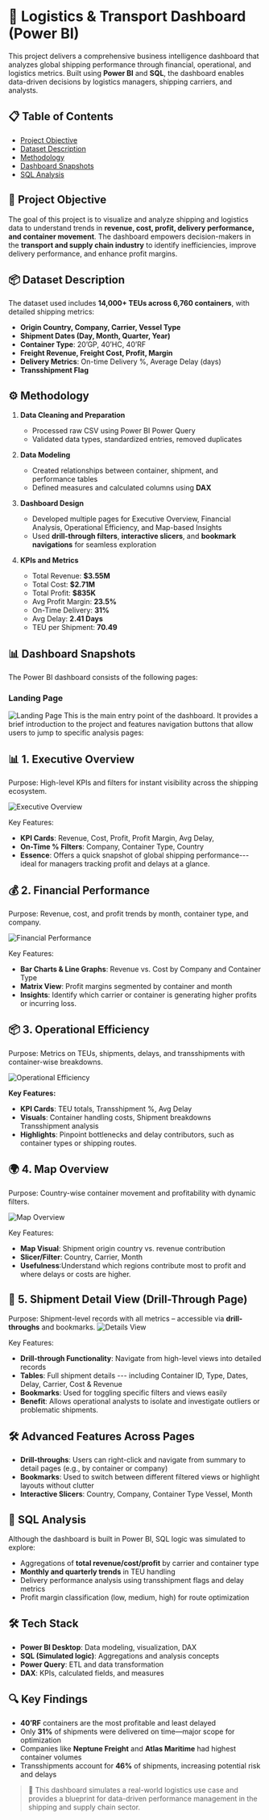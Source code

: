 # 🚢 Logistics & Transport Dashboard (Power BI)

This project delivers a comprehensive business intelligence dashboard that analyzes global shipping performance through financial, operational, and logistics metrics. Built using **Power BI** and **SQL**, the dashboard enables data-driven decisions by logistics managers, shipping carriers, and analysts.

## 📋 Table of Contents

- [Project Objective](#project-objective)  
- [Dataset Description](#dataset-description)  
- [Methodology](#methodology)  
- [Dashboard Snapshots](#dashboard-snapshots)  
- [SQL Analysis](#sql-analysis)

## 🎯 Project Objective

The goal of this project is to visualize and analyze shipping and logistics data to understand trends in **revenue, cost, profit, delivery performance, and container movement**. The dashboard empowers decision-makers in the **transport and supply chain industry** to identify inefficiencies, improve delivery performance, and enhance profit margins.

## 📦 Dataset Description

The dataset used includes **14,000+ TEUs across 6,760 containers**, with detailed shipping metrics:

- **Origin Country, Company, Carrier, Vessel Type**  
- **Shipment Dates (Day, Month, Quarter, Year)**  
- **Container Type**: 20’GP, 40’HC, 40’RF  
- **Freight Revenue, Freight Cost, Profit, Margin**  
- **Delivery Metrics**: On-time Delivery %, Average Delay (days)  
- **Transshipment Flag**  

## ⚙️ Methodology

1. **Data Cleaning and Preparation**  
   - Processed raw CSV using Power BI Power Query  
   - Validated data types, standardized entries, removed duplicates

2. **Data Modeling**  
   - Created relationships between container, shipment, and performance tables  
   - Defined measures and calculated columns using **DAX**

3. **Dashboard Design**  
   - Developed multiple pages for Executive Overview, Financial Analysis, Operational Efficiency, and Map-based Insights  
   - Used **drill-through filters**, **interactive slicers**, and **bookmark navigations** for seamless exploration

4. **KPIs and Metrics**  
   - Total Revenue: **$3.55M**  
   - Total Cost: **$2.71M**  
   - Total Profit: **$835K**  
   - Avg Profit Margin: **23.5%**  
   - On-Time Delivery: **31%**  
   - Avg Delay: **2.41 Days**  
   - TEU per Shipment: **70.49**

## 📊 Dashboard Snapshots

The Power BI dashboard consists of the following pages:

### Landing Page
![Landing Page](https://github.com/CecilEkka/Logistics-Transport-Dashboard-Power-BI-/blob/main/Dashboard_Image/1.home.png)
This is the main entry point of the dashboard. It provides a brief introduction to the project and features navigation buttons that allow users to jump to specific analysis pages:

## 📊 **1. Executive Overview**

Purpose: High-level KPIs and filters for instant visibility across the shipping ecosystem.

![Executive Overview](https://github.com/CecilEkka/India-General-Election-Analysis-2024/blob/main/Dashboard_Images/1.%20Landing_Page.png)

Key Features:

* **KPI Cards**: Revenue, Cost, Profit, Profit Margin, Avg Delay,
* **On-Time % Filters**: Company, Container Type, Country 
* **Essence**: Offers a quick snapshot of global shipping performance---ideal for managers tracking profit and delays at a glance.



## 💰 **2. Financial Performance**

Purpose: Revenue, cost, and profit trends by month, container type, and company.

![Financial Performance](https://github.com/CecilEkka/India-General-Election-Analysis-2024/blob/main/Dashboard_Images/1.%20Landing_Page.png)

Key Features:

* **Bar Charts & Line Graphs**: Revenue vs. Cost by Company and Container Type 
* **Matrix View**: Profit margins segmented by container and month
 * **Insights**: Identify which carrier or container is generating higher profits or incurring loss.



## 📦 **3. Operational Efficiency**

Purpose: Metrics on TEUs, shipments, delays, and transshipments with container-wise breakdowns.

![Operational Efficiency](https://github.com/CecilEkka/India-General-Election-Analysis-2024/blob/main/Dashboard_Images/1.%20Landing_Page.png)

**Key Features:**

* **KPI Cards**: TEU totals, Transshipment %, Avg Delay 
* **Visuals**: Container handling costs, Shipment breakdowns Transshipment analysis 
* **Highlights**: Pinpoint bottlenecks and delay contributors, such as container types or shipping routes.



## 🌍 **4. Map Overview**

Purpose: Country-wise container movement and profitability with dynamic filters.

![Map Overview](https://github.com/CecilEkka/India-General-Election-Analysis-2024/blob/main/Dashboard_Images/1.%20Landing_Page.png)

Key Features:

* **Map Visual**: Shipment origin country vs. revenue contribution
* **Slicer/Filter**: Country, Carrier, Month 
* **Usefulness**:Understand which regions contribute most to profit and where delays or costs are higher.


## 📂 **5. Shipment Detail View (Drill-Through Page)**

Purpose: Shipment-level records with all metrics – accessible via **drill-throughs** and bookmarks.
![Details View](https://github.com/CecilEkka/India-General-Election-Analysis-2024/blob/main/Dashboard_Images/1.%20Landing_Page.png)

Key Features:
* **Drill-through Functionality**: Navigate from high-level views
into detailed records 
* **Tables**: Full shipment details --- including Container ID, Type, Dates, Delay, Carrier, Cost & Revenue 
* **Bookmarks**: Used for toggling specific filters and views easily
* **Benefit**: Allows operational analysts to isolate and investigate outliers or problematic shipments.


## 🛠️ **Advanced Features Across Pages**

* **Drill-throughs**: Users can right-click and navigate from summary to detail pages (e.g., by container or company) 
* **Bookmarks**: Used to switch between different filtered views or highlight layouts without clutter 
* **Interactive Slicers**: Country, Company, Container Type Vessel, Month


## 🧮 SQL Analysis

Although the dashboard is built in Power BI, SQL logic was simulated to explore:

- Aggregations of **total revenue/cost/profit** by carrier and container type  
- **Monthly and quarterly trends** in TEU handling  
- Delivery performance analysis using transshipment flags and delay metrics  
- Profit margin classification (low, medium, high) for route optimization



## 🛠️ Tech Stack

- **Power BI Desktop**: Data modeling, visualization, DAX  
- **SQL (Simulated logic)**: Aggregations and analysis concepts  
- **Power Query**: ETL and data transformation  
- **DAX**: KPIs, calculated fields, and measures

## 🔍 Key Findings

- **40’RF** containers are the most profitable and least delayed  
- Only **31%** of shipments were delivered on time—major scope for optimization  
- Companies like **Neptune Freight** and **Atlas Maritime** had highest container volumes  
- Transshipments account for **46%** of shipments, increasing potential risk and delays

> 📁 This dashboard simulates a real-world logistics use case and provides a blueprint for data-driven performance management in the shipping and supply chain sector.
